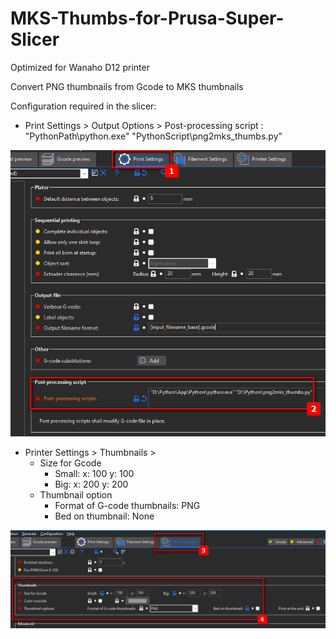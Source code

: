 # MKS-Thumbs-for-Prusa-Super-Slicer
Optimized for Wanaho D12 printer

Convert PNG thumbnails from Gcode to MKS thumbnails

Configuration required in the slicer:

- Print Settings > Output Options > Post-processing script : "PythonPath\python.exe" "PythonScript\png2mks_thumbs.py"

![scr01](scr01.png)

- Printer Settings > Thumbnails >
  - Size for Gcode
    - Small: x: 100 y: 100
    - Big: x: 200 y: 200
  - Thumbnail option
    - Format of G-code thumbnails: PNG
    - Bed on thumbnail: None

![scr02](scr02.png)

